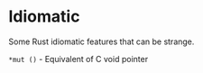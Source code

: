 # Idiomatic

Some Rust idiomatic features that can be strange.

`*mut ()` - Equivalent of C void pointer